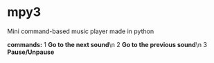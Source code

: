 # mpy3
Mini command-based music player made in python

**commands:**
1 **Go to the next sound**\n
2 **Go to the previous sound**\n
3 **Pause/Unpause**
